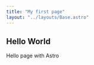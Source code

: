 ```yaml
---
title: "My first page"
layout: "../layouts/Base.astro"
---
```

## Hello World

Hello page with Astro